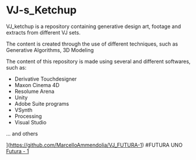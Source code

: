 # VJ-s_Ketchup
VJ_ketchup is a repository containing generative design art, footage and extracts from different VJ sets.

The content is created through the use of different techniques, such as Generative Algorithms, 3D Modeling 

The content of this repository is made using several and different softwares, such as:

- Derivative Touchdesigner
- Maxon Cinema 4D
- Resolume Arena
- Unity 
- Adobe Suite programs
- VSynth
- Processing
- Visual Studio

... and others



](https://github.com/MarcelloAmmendolia/VJ_FUTURA-1) #FUTURA UNO
[Futura - 1](https://github.com/MarcelloAmmendolia/VJ_FUTURA-1)

